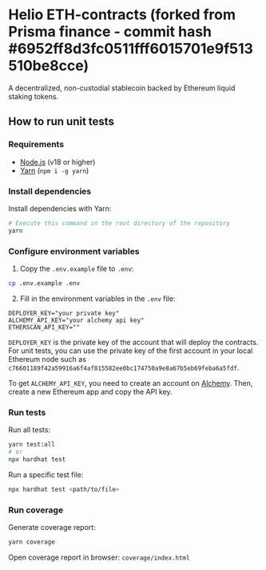 # Helio ETH-contracts (forked from Prisma finance - commit hash #6952ff8d3fc0511fff6015701e9f513510be8cce)

A decentralized, non-custodial stablecoin backed by Ethereum liquid staking tokens.

## How to run unit tests

### Requirements

- [Node.js](https://nodejs.org/en/) (v18 or higher)
- [Yarn](https://yarnpkg.com/) (`npm i -g yarn`)

### Install dependencies

Install dependencies with Yarn:
```bash
# Execute this command in the root directory of the repository
yarn
```

### Configure environment variables

1. Copy the `.env.example` file to `.env`:
```bash
cp .env.example .env
```

2. Fill in the environment variables in the `.env` file:
```env
DEPLOYER_KEY="your private key"
ALCHEMY_API_KEY="your alchemy api key"
ETHERSCAN_API_KEY=""
```

`DEPLOYER_KEY` is the private key of the account that will deploy the contracts. For unit tests, you can use the private key of the first account in your local Ethereum node such as `c76601189f42a59916a6f4af815582ee0bc174750a9e8a67b5eb69feba6a5fdf`.

To get `ALCHEMY_API_KEY`, you need to create an account on [Alchemy](https://www.alchemy.com/). Then, create a new Ethereum app and copy the API key.

### Run tests

Run all tests:
```bash
yarn test:all
# or
npx hardhat test
```

Run a specific test file:
```bash
npx hardhat test <path/to/file>
```

### Run coverage

Generate coverage report:
```bash
yarn coverage
```

Open coverage report in browser: `coverage/index.html`
